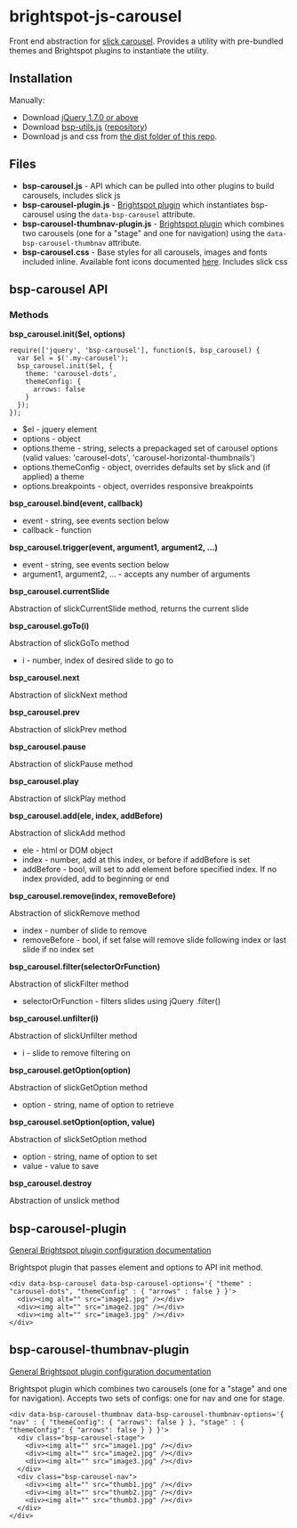 # brightspot-js-carousel

Front end abstraction for [slick carousel](http://kenwheeler.github.io/slick/). Provides a utility with pre-bundled themes and Brightspot plugins to instantiate the utility.

## Installation

Manually:

*	Download [jQuery 1.7.0 or above](http://jquery.com/download/)
*	Download [bsp-utils.js](https://raw.githubusercontent.com/perfectsense/brightspot-js-utils/master/bsp-utils.js) ([repository](https://github.com/perfectsense/brightspot-js-utils))
*	Download js and css from [the dist folder of this repo](https://github.com/perfectsense/brightspot-js-carousel/tree/master/dist).

## Files

*	**bsp-carousel.js** - API which can be pulled into other plugins to build carousels, includes slick js
*	**bsp-carousel-plugin.js** - [Brightspot plugin]((https://github.com/perfectsense/brightspot-js-utils/blob/master/PLUGIN.md)) which instantiates bsp-carousel using the `data-bsp-carousel` attribute.
*	**bsp-carousel-thumbnav-plugin.js** - [Brightspot plugin]((https://github.com/perfectsense/brightspot-js-utils/blob/master/PLUGIN.md)) which combines two carousels (one for a "stage" and one for navigation) using the `data-bsp-carousel-thumbnav` attribute.
*	**bsp-carousel.css** - Base styles for all carousels, images and fonts included inline. Available font icons documented [here](https://github.com/perfectsense/brightspot-js-carousel/blob/master/src/fonts/usage.png). Includes slick css

## bsp-carousel API

### Methods

**bsp_carousel.init($el, options)**

    require(['jquery', 'bsp-carousel'], function($, bsp_carousel) {
      var $el = $('.my-carousel');
      bsp_carousel.init($el, {
        theme: 'carousel-dots',
        themeConfig: {
          arrows: false
        }
      });
    });

*   $el - jquery element
*   options - object
  * options.theme - string, selects a prepackaged set of carousel options (valid values: 'carousel-dots', 'carousel-horizontal-thumbnails')
  * options.themeConfig - object, overrides defaults set by slick and (if applied) a theme
  * options.breakpoints - object, overrides responsive breakpoints

**bsp_carousel.bind(event, callback)**

* event - string, see events section below
* callback - function

**bsp_carousel.trigger(event, argument1, argument2, ...)**

* event - string, see events section below
* argument1, argument2, ... - accepts any number of arguments

**bsp_carousel.currentSlide**

Abstraction of slickCurrentSlide method, returns the current slide

**bsp_carousel.goTo(i)**

Abstraction of slickGoTo method

* i - number, index of desired slide to go to
		
**bsp_carousel.next**

Abstraction of slickNext method

**bsp_carousel.prev**

Abstraction of slickPrev method

**bsp_carousel.pause**

Abstraction of slickPause method
		
**bsp_carousel.play**

Abstraction of slickPlay method

**bsp_carousel.add(ele, index, addBefore)**

Abstraction of slickAdd method

* ele - html or DOM object
* index - number, add at this index, or before if addBefore is set
* addBefore - bool, will set to add element before specified index. If no index provided, add to beginning or end
		
**bsp_carousel.remove(index, removeBefore)**

Abstraction of slickRemove method

* index - number of slide to remove
* removeBefore - bool, if set false will remove slide following index or last slide if no index set
		
**bsp_carousel.filter(selectorOrFunction)**

Abstraction of slickFilter method

* selectorOrFunction - filters slides using jQuery .filter()

**bsp_carousel.unfilter(i)**

Abstraction of slickUnfilter method

* i - slide to remove filtering on

**bsp_carousel.getOption(option)**

Abstraction of slickGetOption method

* option - string, name of option to retrieve

**bsp_carousel.setOption(option, value)**

Abstraction of slickSetOption method

* option - string, name of option to set
* value - value to save

**bsp_carousel.destroy**

Abstraction of unslick method


## bsp-carousel-plugin

[General Brightspot plugin configuration documentation](https://github.com/perfectsense/brightspot-js-utils/blob/master/PLUGIN.md)

Brightspot plugin that passes element and options to API init method. 

    <div data-bsp-carousel data-bsp-carousel-options='{ "theme" : "carousel-dots", "themeConfig" : { "arrows" : false } }'>
      <div><img alt="" src="image1.jpg" /></div>
      <div><img alt="" src="image2.jpg" /></div>
      <div><img alt="" src="image3.jpg" /></div>
    </div>

## bsp-carousel-thumbnav-plugin

[General Brightspot plugin configuration documentation](https://github.com/perfectsense/brightspot-js-utils/blob/master/PLUGIN.md)

Brightspot plugin which combines two carousels (one for a "stage" and one for navigation). Accepts two sets of configs: one for nav and one for stage.

    <div data-bsp-carousel-thumbnav data-bsp-carousel-thumbnav-options='{ "nav" : { "themeConfig": { "arrows": false } }, "stage" : { "themeConfig": { "arrows": false } } }'>
      <div class="bsp-carousel-stage">
        <div><img alt="" src="image1.jpg" /></div>
        <div><img alt="" src="image2.jpg" /></div>
        <div><img alt="" src="image3.jpg" /></div>
      </div>
      <div class="bsp-carousel-nav">
        <div><img alt="" src="thumb1.jpg" /></div>
        <div><img alt="" src="thumb2.jpg" /></div>
        <div><img alt="" src="thumb3.jpg" /></div>
      </div>
    </div>